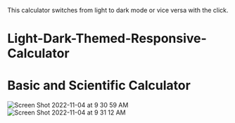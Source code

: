 
This calculator switches from light to dark mode or vice versa with the click.
# Light-Dark-Themed-Responsive-Calculator
# Basic and Scientific Calculator

![Screen Shot 2022-11-04 at 9 30 59 AM](https://user-images.githubusercontent.com/56365809/199984717-4c0096d7-cdaf-4c12-91e7-1ca3f04d8176.png)
![Screen Shot 2022-11-04 at 9 31 12 AM](https://user-images.githubusercontent.com/56365809/199984731-91eda715-980f-4f5c-ab59-b6a236e92cde.png)
